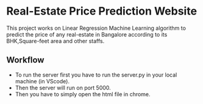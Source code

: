 # Real-Estate Price Prediction Website

This project works on Linear Regression Machine Learning algorithm to predict the price of any real-estate in Bangalore according to its BHK,Square-feet area and other staffs.

## Workflow
- To run the server first you have to run the server.py in your local machine (in VScode).
- Then the server will run on port 5000.
- Then you have to simply open the html file in chrome.
